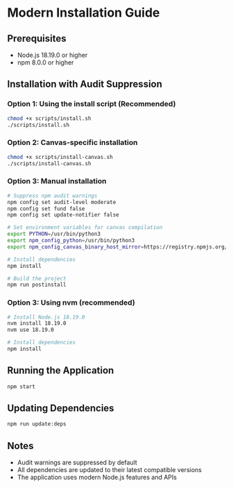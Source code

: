 # Modern Installation Guide

## Prerequisites
- Node.js 18.19.0 or higher
- npm 8.0.0 or higher

## Installation with Audit Suppression

### Option 1: Using the install script (Recommended)
```bash
chmod +x scripts/install.sh
./scripts/install.sh
```

### Option 2: Canvas-specific installation
```bash
chmod +x scripts/install-canvas.sh
./scripts/install-canvas.sh
```

### Option 3: Manual installation
```bash
# Suppress npm audit warnings
npm config set audit-level moderate
npm config set fund false
npm config set update-notifier false

# Set environment variables for canvas compilation
export PYTHON=/usr/bin/python3
export npm_config_python=/usr/bin/python3
export npm_config_canvas_binary_host_mirror=https://registry.npmjs.org/@mapbox/node-pre-gyp-github-releases/download/

# Install dependencies
npm install

# Build the project
npm run postinstall
```

### Option 3: Using nvm (recommended)
```bash
# Install Node.js 18.19.0
nvm install 18.19.0
nvm use 18.19.0

# Install dependencies
npm install
```

## Running the Application
```bash
npm start
```

## Updating Dependencies
```bash
npm run update:deps
```

## Notes
- Audit warnings are suppressed by default
- All dependencies are updated to their latest compatible versions
- The application uses modern Node.js features and APIs
